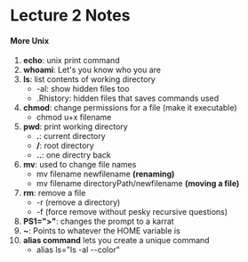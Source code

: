 # Lecture 2 Notes   

#### More Unix     
1. **echo**: unix print command 
2. **whoami**: Let's you know who you are 
3. **ls**: list contents of working directory 
    * -al: show hidden files too
    * .Rhistory: hidden files that saves commands used
4. **chmod**: change permissions for a file (make it executable)
    * chmod u+x filename
5. **pwd**: print working directory 
      * **.**: current directory
      * **/**: root directory 
      * **..**: one directry back 
6. **mv**: used to change file names 
      * mv filename newfilename **(renaming)**
      * mv filename directoryPath/newfilename **(moving a file)**
7. **rm**: remove a file
      * -r (remove a directory)
      * -f (force remove without pesky recursive questions)
8. **PS1=">"**: changes the prompt to a karrat 
9. **~**: Points to whatever the HOME variable is 
10. **alias command** lets you create a unique command
      * alias ls="ls -al --color"
  
